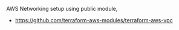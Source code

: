 AWS Networking setup using public module,
 - https://github.com/terraform-aws-modules/terraform-aws-vpc
